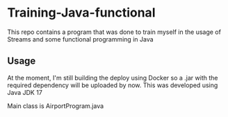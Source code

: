 # Training-Java-functional
This repo contains a program that was done to train myself in the usage of Streams and some functional programming in Java


## Usage
At the moment, I'm still building the deploy using Docker so a .jar with the required dependency will be uploaded by now.
This was developed using Java JDK 17

Main class is AirportProgram.java
